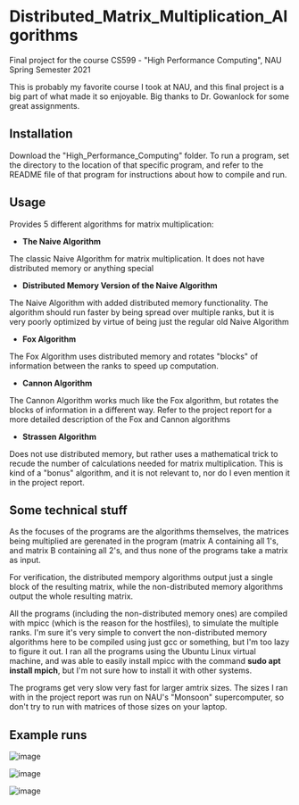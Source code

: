 # Distributed_Matrix_Multiplication_Algorithms
Final project for the course CS599 - "High Performance Computing", NAU Spring Semester 2021

This is probably my favorite course I took at NAU, and this final project is a big part of what made it so enjoyable. Big thanks to Dr. Gowanlock for some great assignments.

## Installation
Download the "High_Performance_Computing" folder. To run a program, set the directory to the location of that specific program, and refer to the README file of that program for instructions about how to compile and run.

## Usage
Provides 5 different algorithms for matrix multiplication:

- __The Naive Algorithm__

The classic Naive Algorithm for matrix multiplication. It does not have distributed memory or anything special


- __Distributed Memory Version of the Naive Algorithm__

The Naive Algorithm with added distributed memory functionality. The algorithm should run faster by being spread over multiple ranks, but it is very poorly optimized by virtue of being just the regular old Naive Algorithm

- __Fox Algorithm__

The Fox Algorithm uses distributed memory and rotates "blocks" of information between the ranks to speed up computation.

- __Cannon Algorithm__

The Cannon Algorithm works much like the Fox algorithm, but rotates the blocks of information in a different way. Refer to the project report for a more detailed description of the Fox and Cannon algorithms

- __Strassen Algorithm__

Does not use distributed memory, but rather uses a mathematical trick to recude the number of calculations needed for matrix multiplication. This is kind of a "bonus" algorithm, and it is not relevant to, nor do I even mention it in the project report.

## Some technical stuff
As the focuses of the programs are the algorithms themselves, the matrices being multiplied are gerenated in the program (matrix A containing all 1's, and matrix B containing all 2's, and thus none of the programs take a matrix as input.

For verification, the distributed mempory algorithms output just a single block of the resulting matrix, while the non-distributed memory algorithms output the whole resulting matrix.

All the programs (including the non-distributed memory ones) are compiled with mpicc (which is the reason for the hostfiles), to simulate the multiple ranks. I'm sure it's very simple to convert the non-distributed memory algorithms here to be compiled using just gcc or something, but I'm too lazy to figure it out. I ran all the programs using the Ubuntu Linux virtual machine, and was able to easily install mpicc with the command __sudo apt install mpich__, but I'm not sure how to install it with other systems.

The programs get very slow very fast for larger amtrix sizes. The sizes I ran with in the project report was run on NAU's "Monsoon" supercomputer, so don't try to run with matrices of those sizes on your laptop.

## Example runs
![image](https://user-images.githubusercontent.com/91853323/215654580-d37871c0-f905-42c5-a4fc-47fb2b3dde54.png)

![image](https://user-images.githubusercontent.com/91853323/215654691-c9d068c4-0264-488d-9df5-edfb2580aa37.png)

![image](https://user-images.githubusercontent.com/91853323/215654823-89162845-fb06-47e1-bd54-148ebdf6a45f.png)




